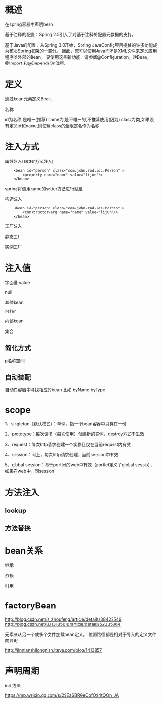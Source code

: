 

# 概述

在spring容器中声明bean



基于注释的配置：Spring 2.5引入了对基于注释的配置元数据的支持。

基于Java的配置：从Spring 3.0开始，Spring JavaConfig项目提供的许多功能成为核心Spring框架的一部分。
因此，您可以使用Java而不是XML文件来定义应用程序类外部的Bean。
要使用这些新功能，请参阅@Configuration，@Bean，@Import 和@DependsOn注释。


# 定义

<bean id="person"  name="ren" class="com.john.rod.ioc.Person" />

通过bean元素定义Bean,

名称

id为名称,是唯一(推荐)
name为,是不唯一的,不推荐使用(因为)
class为类,如果没有定义id和name,则使用class的全限定名作为名称


# 注入方式


属性注入(setter方法注入)

```
    <bean id="person" class="com.john.rod.ioc.Person" >
        <property name="name" value="lijun"/>
    </bean>
```

spring将调用name的setter方法进行赋值

构造注入

```
    <bean id="person" class="com.john.rod.ioc.Person" >
        <constructor-arg name="name" value="lijun"/>
    </bean>
```


工厂注入

静态工厂

实例工厂


# 注入值

字面量
    value
    
null     
    
其他bean

    refer 

内部bean

集合

## 简化方式  

p名称空间

## 自动装配

自动在容器中寻找相应的bean
比如 byName byType 

# scope

1、singleton（默认模式）：单例，指一个bean容器中只存在一份
  
  2、prototype：每次请求（每次使用）创建新的实例，destroy方式不生效
  
  3、request：每次http请求创建一个实例且仅在当前request内有效
  
  4、session：同上，每次http请求创建，当前session中有效
  
  5、global session：基于portlet的web中有效（portlet定义了global sessio），如果在web中，同session


# 方法注入 

## lookup

## 方法替换


# bean关系

继承 

依赖

引用


# factoryBean 

http://blog.csdn.net/is_zhoufeng/article/details/38422549
http://blog.csdn.net/u013185616/article/details/52335864


<import/>元素来从另一个或多个文件加载bean定义。
位置路径都是相对于导入的定义文件而言的





http://jinnianshilongnian.iteye.com/blog/1413857


# 声明周期


init 方法



https://mp.weixin.qq.com/s/29EaSBRGeCofO94tQOn_JA

